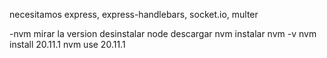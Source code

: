 necesitamos express, express-handlebars, socket.io, multer

-nvm
mirar la version
desinstalar node
descargar nvm 
instalar
nvm -v
nvm install 20.11.1
nvm use 20.11.1

